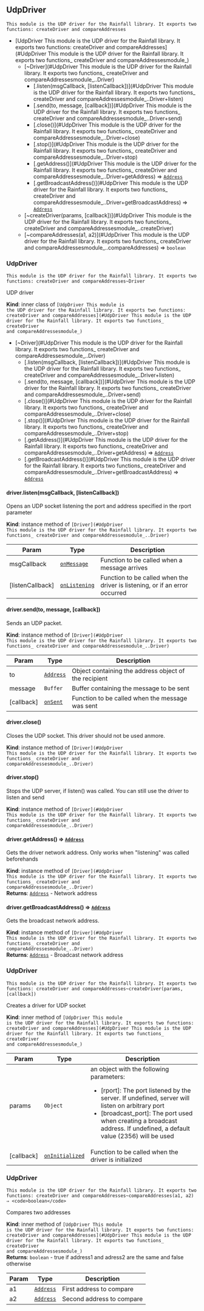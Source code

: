 <a name="UdpDriver
    This module is the UDP driver for the Rainfall library. It exports two
    functions_ createDriver and compareAddressesmodule_"></a>

## UdpDriver
    This module is the UDP driver for the Rainfall library. It exports two
    functions: createDriver and compareAddresses

* [UdpDriver
    This module is the UDP driver for the Rainfall library. It exports two
    functions: createDriver and compareAddresses](#UdpDriver
    This module is the UDP driver for the Rainfall library. It exports two
    functions_ createDriver and compareAddressesmodule_)
    * [~Driver](#UdpDriver
    This module is the UDP driver for the Rainfall library. It exports two
    functions_ createDriver and compareAddressesmodule_..Driver)
        * [.listen(msgCallback, [listenCallback])](#UdpDriver
    This module is the UDP driver for the Rainfall library. It exports two
    functions_ createDriver and compareAddressesmodule_..Driver+listen)
        * [.send(to, message, [callback])](#UdpDriver
    This module is the UDP driver for the Rainfall library. It exports two
    functions_ createDriver and compareAddressesmodule_..Driver+send)
        * [.close()](#UdpDriver
    This module is the UDP driver for the Rainfall library. It exports two
    functions_ createDriver and compareAddressesmodule_..Driver+close)
        * [.stop()](#UdpDriver
    This module is the UDP driver for the Rainfall library. It exports two
    functions_ createDriver and compareAddressesmodule_..Driver+stop)
        * [.getAddress()](#UdpDriver
    This module is the UDP driver for the Rainfall library. It exports two
    functions_ createDriver and compareAddressesmodule_..Driver+getAddress) ⇒ <code>[Address](#Driver..Address)</code>
        * [.getBroadcastAddress()](#UdpDriver
    This module is the UDP driver for the Rainfall library. It exports two
    functions_ createDriver and compareAddressesmodule_..Driver+getBroadcastAddress) ⇒ <code>[Address](#Driver..Address)</code>
    * [~createDriver(params, [callback])](#UdpDriver
    This module is the UDP driver for the Rainfall library. It exports two
    functions_ createDriver and compareAddressesmodule_..createDriver)
    * [~compareAddresses(a1, a2)](#UdpDriver
    This module is the UDP driver for the Rainfall library. It exports two
    functions_ createDriver and compareAddressesmodule_..compareAddresses) ⇒ <code>boolean</code>

<a name="UdpDriver
    This module is the UDP driver for the Rainfall library. It exports two
    functions_ createDriver and compareAddressesmodule_..Driver"></a>

### UdpDriver
    This module is the UDP driver for the Rainfall library. It exports two
    functions: createDriver and compareAddresses~Driver
UDP driver

**Kind**: inner class of <code>[UdpDriver
    This module is the UDP driver for the Rainfall library. It exports two
    functions: createDriver and compareAddresses](#UdpDriver
    This module is the UDP driver for the Rainfall library. It exports two
    functions_ createDriver and compareAddressesmodule_)</code>  

* [~Driver](#UdpDriver
    This module is the UDP driver for the Rainfall library. It exports two
    functions_ createDriver and compareAddressesmodule_..Driver)
    * [.listen(msgCallback, [listenCallback])](#UdpDriver
    This module is the UDP driver for the Rainfall library. It exports two
    functions_ createDriver and compareAddressesmodule_..Driver+listen)
    * [.send(to, message, [callback])](#UdpDriver
    This module is the UDP driver for the Rainfall library. It exports two
    functions_ createDriver and compareAddressesmodule_..Driver+send)
    * [.close()](#UdpDriver
    This module is the UDP driver for the Rainfall library. It exports two
    functions_ createDriver and compareAddressesmodule_..Driver+close)
    * [.stop()](#UdpDriver
    This module is the UDP driver for the Rainfall library. It exports two
    functions_ createDriver and compareAddressesmodule_..Driver+stop)
    * [.getAddress()](#UdpDriver
    This module is the UDP driver for the Rainfall library. It exports two
    functions_ createDriver and compareAddressesmodule_..Driver+getAddress) ⇒ <code>[Address](#Driver..Address)</code>
    * [.getBroadcastAddress()](#UdpDriver
    This module is the UDP driver for the Rainfall library. It exports two
    functions_ createDriver and compareAddressesmodule_..Driver+getBroadcastAddress) ⇒ <code>[Address](#Driver..Address)</code>

<a name="UdpDriver
    This module is the UDP driver for the Rainfall library. It exports two
    functions_ createDriver and compareAddressesmodule_..Driver+listen"></a>

#### driver.listen(msgCallback, [listenCallback])
Opens an UDP socket listening the port and address specified in the rport parameter

**Kind**: instance method of <code>[Driver](#UdpDriver
    This module is the UDP driver for the Rainfall library. It exports two
    functions_ createDriver and compareAddressesmodule_..Driver)</code>  

| Param | Type | Description |
| --- | --- | --- |
| msgCallback | <code>[onMessage](#Driver..onMessage)</code> | Function to be called when a message arrives |
| [listenCallback] | <code>[onListening](#Driver..onListening)</code> | Function to be called when the driver is listening,         or if an error occurred |

<a name="UdpDriver
    This module is the UDP driver for the Rainfall library. It exports two
    functions_ createDriver and compareAddressesmodule_..Driver+send"></a>

#### driver.send(to, message, [callback])
Sends an UDP packet.

**Kind**: instance method of <code>[Driver](#UdpDriver
    This module is the UDP driver for the Rainfall library. It exports two
    functions_ createDriver and compareAddressesmodule_..Driver)</code>  

| Param | Type | Description |
| --- | --- | --- |
| to | <code>[Address](#Driver..Address)</code> | Object containing the address object of the recipient |
| message | <code>Buffer</code> | Buffer containing the message to be sent |
| [callback] | <code>[onSent](#Driver..onSent)</code> | Function to be called when the message was sent |

<a name="UdpDriver
    This module is the UDP driver for the Rainfall library. It exports two
    functions_ createDriver and compareAddressesmodule_..Driver+close"></a>

#### driver.close()
Closes the UDP socket. This driver should not be used anmore.

**Kind**: instance method of <code>[Driver](#UdpDriver
    This module is the UDP driver for the Rainfall library. It exports two
    functions_ createDriver and compareAddressesmodule_..Driver)</code>  
<a name="UdpDriver
    This module is the UDP driver for the Rainfall library. It exports two
    functions_ createDriver and compareAddressesmodule_..Driver+stop"></a>

#### driver.stop()
Stops the UDP server, if listen() was called. You can still use the driver to listen and send

**Kind**: instance method of <code>[Driver](#UdpDriver
    This module is the UDP driver for the Rainfall library. It exports two
    functions_ createDriver and compareAddressesmodule_..Driver)</code>  
<a name="UdpDriver
    This module is the UDP driver for the Rainfall library. It exports two
    functions_ createDriver and compareAddressesmodule_..Driver+getAddress"></a>

#### driver.getAddress() ⇒ <code>[Address](#Driver..Address)</code>
Gets the driver network address. Only works when "listening" was called beforehands

**Kind**: instance method of <code>[Driver](#UdpDriver
    This module is the UDP driver for the Rainfall library. It exports two
    functions_ createDriver and compareAddressesmodule_..Driver)</code>  
**Returns**: <code>[Address](#Driver..Address)</code> - Network address  
<a name="UdpDriver
    This module is the UDP driver for the Rainfall library. It exports two
    functions_ createDriver and compareAddressesmodule_..Driver+getBroadcastAddress"></a>

#### driver.getBroadcastAddress() ⇒ <code>[Address](#Driver..Address)</code>
Gets the broadcast network address.

**Kind**: instance method of <code>[Driver](#UdpDriver
    This module is the UDP driver for the Rainfall library. It exports two
    functions_ createDriver and compareAddressesmodule_..Driver)</code>  
**Returns**: <code>[Address](#Driver..Address)</code> - Broadcast network address  
<a name="UdpDriver
    This module is the UDP driver for the Rainfall library. It exports two
    functions_ createDriver and compareAddressesmodule_..createDriver"></a>

### UdpDriver
    This module is the UDP driver for the Rainfall library. It exports two
    functions: createDriver and compareAddresses~createDriver(params, [callback])
Creates a driver for UDP socket

**Kind**: inner method of <code>[UdpDriver
    This module is the UDP driver for the Rainfall library. It exports two
    functions: createDriver and compareAddresses](#UdpDriver
    This module is the UDP driver for the Rainfall library. It exports two
    functions_ createDriver and compareAddressesmodule_)</code>  

| Param | Type | Description |
| --- | --- | --- |
| params | <code>Object</code> | an object with the following parameters:<br />     <ul>         <li>[rport]: The port listened by the server. If undefined, server will listen on             arbitrary port         <li>[broadcast_port]: The port used when creating a broadcast address. If undefined,             a default value (2356) will be used     </ul> |
| [callback] | <code>[onInitialized](#Driver..onInitialized)</code> | Function to be called when the driver is initialized |

<a name="UdpDriver
    This module is the UDP driver for the Rainfall library. It exports two
    functions_ createDriver and compareAddressesmodule_..compareAddresses"></a>

### UdpDriver
    This module is the UDP driver for the Rainfall library. It exports two
    functions: createDriver and compareAddresses~compareAddresses(a1, a2) ⇒ <code>boolean</code>
Compares two addresses

**Kind**: inner method of <code>[UdpDriver
    This module is the UDP driver for the Rainfall library. It exports two
    functions: createDriver and compareAddresses](#UdpDriver
    This module is the UDP driver for the Rainfall library. It exports two
    functions_ createDriver and compareAddressesmodule_)</code>  
**Returns**: <code>boolean</code> - true if address1 and adress2 are the same and false otherwise  

| Param | Type | Description |
| --- | --- | --- |
| a1 | <code>[Address](#Driver..Address)</code> | First address to compare |
| a2 | <code>[Address](#Driver..Address)</code> | Second address to compare |

